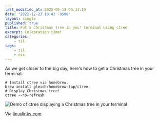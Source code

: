 ```yaml
---
last_modified_at: 2025-05-13 00:33:19
date: "2022-12-23 10:43 -0500"
layout: single
published: true
title: Put a Christmas tree in your terminal using ctree
excerpt: Celebration time!
categories:
    - til
tags:
    - til
    - nix
---
```


As we get closer to the big day, here's how to get a Christmas tree in your terminal:

```shell
# Install ctree via homebrew.
brew install gleich/homebrew-tap/ctree
# Display Christmas tree!
ctree --no-refresh
```

![Demo of ctree displaying a Christmas tree in your terminal](https://raw.githubusercontent.com/gleich/ctree/master/images/demo.gif)

Via [linuxlinks.com](https://www.linuxlinks.com/linux-candy-ctree-christmas-tree-terminal/).

